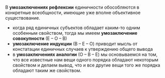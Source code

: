 В **умозаключениях рефлексии** единичности обособляются в конкретные
всеобщности, имеющие уже вполне объективное существование.

- когда ряд единичных субъектов обладает каким-то одним особенным свойством,
  тогда мы имеем **умозаключение совокупности** (Е – О – В)
- **умозаключение индукции** (В – Е – О) приводит мысль
от констатации единичных случаев к утверждению общего вывода
- в **умозаключениях аналогии** (О – В – Е) мы основываемся на том, что все известные нам вещи одного порядка обладают некоторым свойством и делаем вывод, что и все другие вещи того же порядка обладают таким же свойством.


